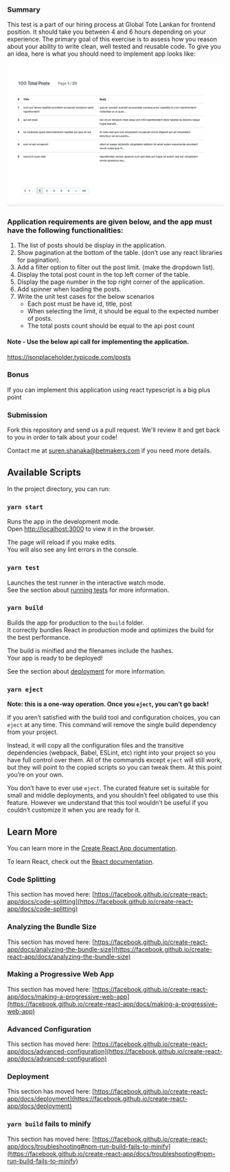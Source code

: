 ### Summary

This test is a part of our hiring process at Global Tote Lankan for frontend position. It should take you between 4 and 6 hours depending on your experience.
The primary goal of this exercise is to assess how you reason about your ability to write clean, well tested and reusable code.
To give you an idea, here is what you should need to implement app looks like:

![Alt text](app.png?raw=true "Title")


### Application requirements are given below, and the app must have the following functionalities:
 
 1. The list of posts should be display in the application.
 2. Show pagination at the bottom of the table. (don’t use any react libraries for pagination).
 3. Add a filter option to filter out the post limit. (make the dropdown list).
 4. Display the total post count in the top left corner of the table.
 5. Display the page number in the top right corner of the application.
 6. Add spinner when loading the posts.
 7. Write the unit test cases for the below scenarios
     - Each post must be have id, title, post
     - When selecting the limit, it should be equal to the expected number of posts.
     - The total posts count should be equal to the api post count


#### Note - Use the below api call for implementing the application.

https://jsonplaceholder.typicode.com/posts

### Bonus
If you can implement this application using react typescript is a big plus point

### Submission
Fork this repository and send us a pull request. We'll review it and get back to you in order to talk about your code!

Contact me at <suren.shanaka@betmakers.com> if you need more details.

## Available Scripts

In the project directory, you can run:

### `yarn start`

Runs the app in the development mode.\
Open [http://localhost:3000](http://localhost:3000) to view it in the browser.

The page will reload if you make edits.\
You will also see any lint errors in the console.

### `yarn test`

Launches the test runner in the interactive watch mode.\
See the section about [running tests](https://facebook.github.io/create-react-app/docs/running-tests) for more information.

### `yarn build`

Builds the app for production to the `build` folder.\
It correctly bundles React in production mode and optimizes the build for the best performance.

The build is minified and the filenames include the hashes.\
Your app is ready to be deployed!

See the section about [deployment](https://facebook.github.io/create-react-app/docs/deployment) for more information.

### `yarn eject`

**Note: this is a one-way operation. Once you `eject`, you can’t go back!**

If you aren’t satisfied with the build tool and configuration choices, you can `eject` at any time. This command will remove the single build dependency from your project.

Instead, it will copy all the configuration files and the transitive dependencies (webpack, Babel, ESLint, etc) right into your project so you have full control over them. All of the commands except `eject` will still work, but they will point to the copied scripts so you can tweak them. At this point you’re on your own.

You don’t have to ever use `eject`. The curated feature set is suitable for small and middle deployments, and you shouldn’t feel obligated to use this feature. However we understand that this tool wouldn’t be useful if you couldn’t customize it when you are ready for it.

## Learn More

You can learn more in the [Create React App documentation](https://facebook.github.io/create-react-app/docs/getting-started).

To learn React, check out the [React documentation](https://reactjs.org/).

### Code Splitting

This section has moved here: [https://facebook.github.io/create-react-app/docs/code-splitting](https://facebook.github.io/create-react-app/docs/code-splitting)

### Analyzing the Bundle Size

This section has moved here: [https://facebook.github.io/create-react-app/docs/analyzing-the-bundle-size](https://facebook.github.io/create-react-app/docs/analyzing-the-bundle-size)

### Making a Progressive Web App

This section has moved here: [https://facebook.github.io/create-react-app/docs/making-a-progressive-web-app](https://facebook.github.io/create-react-app/docs/making-a-progressive-web-app)

### Advanced Configuration

This section has moved here: [https://facebook.github.io/create-react-app/docs/advanced-configuration](https://facebook.github.io/create-react-app/docs/advanced-configuration)

### Deployment

This section has moved here: [https://facebook.github.io/create-react-app/docs/deployment](https://facebook.github.io/create-react-app/docs/deployment)

### `yarn build` fails to minify

This section has moved here: [https://facebook.github.io/create-react-app/docs/troubleshooting#npm-run-build-fails-to-minify](https://facebook.github.io/create-react-app/docs/troubleshooting#npm-run-build-fails-to-minify)
